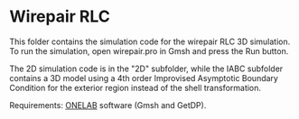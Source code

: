 # Wirepair RLC

This folder contains the simulation code for the wirepair RLC 3D simulation. 
To run the simulation, open wirepair.pro in Gmsh and press the Run button.

The 2D simulation code is in the "2D" subfolder, while the IABC subfolder contains a 3D model using a 4th order Improvised Asymptotic Boundary Condition for the exterior region instead of the shell transformation.

Requirements: [ONELAB](https://onelab.info/) software (Gmsh and GetDP).

